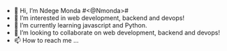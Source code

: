 - 👋 Hi, I’m Ndege Monda  #<@Nmonda>#
- 👀 I’m interested in web development, backend and devops!
- 🌱 I’m currently learning javascript and Python.
- 💞️ I’m looking to collaborate on  web development, backend and devops!
- 📫 How to reach me ...

<!---
NMonda/NMonda is a ✨ special ✨ repository because its `README.md` (this file) appears on your GitHub profile.
You can click the Preview link to take a look at your changes.
--->

